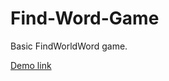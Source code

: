 # Find-Word-Game

Basic FindWorldWord game.


[Demo link](https://nastakalow.github.io/Find-World_Game/)

